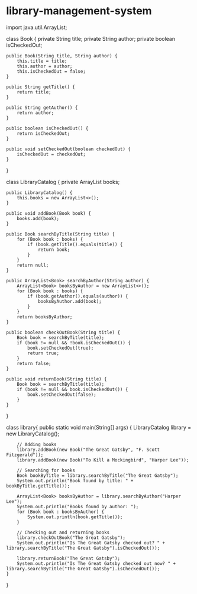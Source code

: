 # library-management-system
import java.util.ArrayList;

class Book {
    private String title;
    private String author;
    private boolean isCheckedOut;

    public Book(String title, String author) {
        this.title = title;
        this.author = author;
        this.isCheckedOut = false;
    }

    public String getTitle() {
        return title;
    }

    public String getAuthor() {
        return author;
    }

    public boolean isCheckedOut() {
        return isCheckedOut;
    }

    public void setCheckedOut(boolean checkedOut) {
        isCheckedOut = checkedOut;
    }
}

class LibraryCatalog {
    private ArrayList<Book> books;

    public LibraryCatalog() {
        this.books = new ArrayList<>();
    }

    public void addBook(Book book) {
        books.add(book);
    }

    public Book searchByTitle(String title) {
        for (Book book : books) {
            if (book.getTitle().equals(title)) {
                return book;
            }
        }
        return null;
    }

    public ArrayList<Book> searchByAuthor(String author) {
        ArrayList<Book> booksByAuthor = new ArrayList<>();
        for (Book book : books) {
            if (book.getAuthor().equals(author)) {
                booksByAuthor.add(book);
            }
        }
        return booksByAuthor;
    }

    public boolean checkOutBook(String title) {
        Book book = searchByTitle(title);
        if (book != null && !book.isCheckedOut()) {
            book.setCheckedOut(true);
            return true;
        }
        return false;
    }

    public void returnBook(String title) {
        Book book = searchByTitle(title);
        if (book != null && book.isCheckedOut()) {
            book.setCheckedOut(false);
        }
    }
}

class library{
    public static void main(String[] args) {
        LibraryCatalog library = new LibraryCatalog();

        // Adding books
        library.addBook(new Book("The Great Gatsby", "F. Scott Fitzgerald"));
        library.addBook(new Book("To Kill a Mockingbird", "Harper Lee"));

        // Searching for books
        Book bookByTitle = library.searchByTitle("The Great Gatsby");
        System.out.println("Book found by title: " + bookByTitle.getTitle());

        ArrayList<Book> booksByAuthor = library.searchByAuthor("Harper Lee");
        System.out.println("Books found by author: ");
        for (Book book : booksByAuthor) {
            System.out.println(book.getTitle());
        }

        // Checking out and returning books
        library.checkOutBook("The Great Gatsby");
        System.out.println("Is The Great Gatsby checked out? " + library.searchByTitle("The Great Gatsby").isCheckedOut());

        library.returnBook("The Great Gatsby");
        System.out.println("Is The Great Gatsby checked out now? " + library.searchByTitle("The Great Gatsby").isCheckedOut());
    }
}
